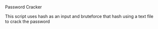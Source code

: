 Password Cracker

This script uses hash as an input and bruteforce that hash using a text file to crack the password
